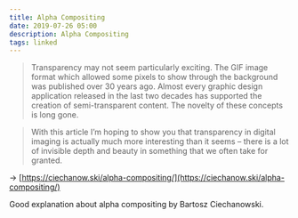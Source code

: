 ```yaml
---
title: Alpha Compositing
date: 2019-07-26 05:00
description: Alpha Compositing
tags: linked
---
```


> Transparency may not seem particularly exciting. The GIF image format which allowed some pixels to show through the background was published over 30 years ago. Almost every graphic design application released in the last two decades has supported the creation of semi-transparent content. The novelty of these concepts is long gone.

> With this article I’m hoping to show you that transparency in digital imaging is actually much more interesting than it seems – there is a lot of invisible depth and beauty in something that we often take for granted.

→ [https://ciechanow.ski/alpha-compositing/](https://ciechanow.ski/alpha-compositing/)

Good explanation about alpha compositing by Bartosz Ciechanowski.
